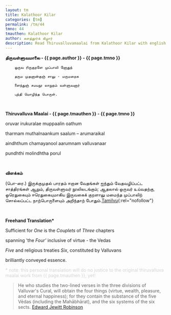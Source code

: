 ```yaml
---
layout: tm
title: Kalathoor Kilar
categories: [tm]
permalink: /tm/44
tmno: 44
tmauthen: Kalathoor Kilar
author: களத்தூர்க் கிழார்
description: Read Thiruvalluvamaalai from Kalathoor Kilar with english translation
---
```


**திருவள்ளுவமாலை - {{ page.author }} - {{ page.tmno }}**
	
        ஒருவ ரிருகுறளே முப்பாலி னோதுந்
        
        தரும முதனான்குஞ் சாலு - மருமறைக
	
        ளைந்துஞ் சமயநூ லாறுநம் வள்ளுவனார்
	
        புந்தி மொழிந்த பொருள்.

<br>

**Thiruvalluva Maalai - {{ page.tmauthen }} - {{ page.tmno }}**

oruvar irukuralae muppaalin oathum

tharmam muthalnaankum saalum – arumaraikal

aindhthum chamayanool aarumnam valluvanaar

pundhthi molindhtha porul

<br>

**விளக்கம்**

(பொ-ரை.) இருக்குமுதல் பாரதம் ஈறான வேதங்கள் ஐந்தும் வேதவழிப்பட்ட சாத்திரங்கள் ஆறும், திருவள்ளுவர் நூலிலடங்கும்; ஆதலால் ஒருவர் உய்வதற்கு, ஓரெதுகையும் ஈரெதுகையுமாகிய இருவகைக் குறளாலு மமைந்த முப்பாலிற் சொல்லப்பட்ட நாற்பொருளையும் அறிந்தாற் போதும்.[Tamilvu](http://www.tamilvu.org/library/l2100/html/l2100vur.htm){:rel="nofollow"}

<br>

**Freehand Translation\***

Sufficient for *One* is the *Couplets* of *Three* chapters

spanning 'the *Four'* inclusive of virtue - the Vedas

*Five* and religious treaties *Six*, constituted by Valluvans

brilliantly conveyed essence. 

<p style="color: lightgrey;">* note: this personal translation will do no justice to the original thiruvalluva maalai work from {{ page.tmauthen }}, yet!</p>

> He who studies the two-lined verses in the three divisions of Valluvar's Cural, will obtain the four things (virtue, wealth, pleasure, and eternal happiness); for they contain the substance of the five Vēdas (including the Mahābhārat), and the six systems of the six sects.
<a href="https://archive.org/details/tamilwisdomtradi0000robi" target="_blank" rel="nofollow">Edward Jewitt Robinson</a>
